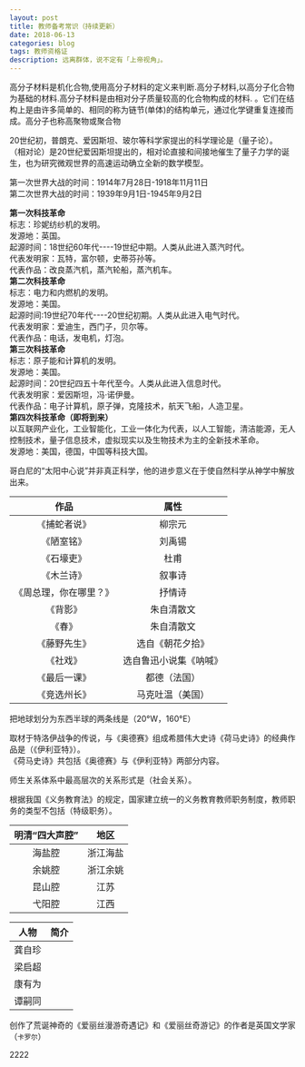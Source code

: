 ```yaml
---
layout: post
title: 教师备考常识（持续更新）
date: 2018-06-13
categories: blog
tags: 教师资格证
description: 远离群体，说不定有「上帝视角」。
---
```


高分子材料是机化合物,使用高分子材料的定义来判断.高分子材料,以高分子化合物为基础的材料.高分子材料是由相对分子质量较高的化合物构成的材料.
。它们在结构上是由许多简单的、相同的称为链节(单体)的结构单元，通过化学键重复连接而成。高分子也称高聚物或聚合物

20世纪初，普朗克、爱因斯坦、玻尔等科学家提出的科学理论是（量子论）。<br>
（相对论）是20世纪爱因斯坦提出的，相对论直接和间接地催生了量子力学的诞生，也为研究微观世界的高速运动确立全新的数学模型。

第一次世界大战的时间：1914年7月28日-1918年11月11日<br>
第二次世界大战的时间：1939年9月1日-1945年9月2日

**第一次科技革命**<br>
标志：珍妮纺纱机的发明。<br>
发源地：英国。<br>
起源时间：18世纪60年代----19世纪中期。人类从此进入蒸汽时代。<br>
代表发明家：瓦特，富尔顿，史蒂芬孙等。<br>
代表作品：改良蒸汽机，蒸汽轮船，蒸汽机车。<br>
**第二次科技革命**<br>
标志：电力和内燃机的发明。<br>
发源地：美国。<br>
起源时间:19世纪70年代----20世纪初期。人类从此进入电气时代。<br>
代表发明家：爱迪生，西门子，贝尔等。<br>
代表作品：电话，发电机，灯泡。<br>
**第三次科技革命**<br>
标志：原子能和计算机的发明。<br>
发源地：美国。<br>
起源时间：20世纪四五十年代至今。人类从此进入信息时代。<br>
代表发明家：爱因斯坦，冯·诺伊曼。<br>
代表作品：电子计算机，原子弹，克隆技术，航天飞船，人造卫星。<br>
**第四次科技革命（即将到来）**<br>
以互联网产业化，工业智能化，工业一体化为代表，以人工智能，清洁能源，无人控制技术，量子信息技术，虚拟现实以及生物技术为主的全新技术革命。<br>
发源地：美国，德国，中国等科技大国。<br>

哥白尼的“太阳中心说”并非真正科学，他的进步意义在于使自然科学从神学中解放出来。<br>

| 作品     |   属性    |
|:--------:|:--------:|
|《捕蛇者说》|柳宗元|
|《陋室铭》|刘禹锡|
|《石壕吏》|杜甫|
|《木兰诗》|叙事诗|
|《周总理，你在哪里？》|抒情诗|
|《背影》|朱自清散文|
|《春》|朱自清散文|
|《藤野先生》|选自《朝花夕拾》|
|《社戏》|选自鲁迅小说集《呐喊》|
|《最后一课》|都德（法国）|
|《竞选州长》|马克吐温（美国）|

把地球划分为东西半球的两条线是（20°W，160°E）

取材于特洛伊战争的传说，与《奥德赛》组成希腊伟大史诗《荷马史诗》的经典作品是（《伊利亚特》）。<br>
《荷马史诗》共包括《奥德赛》与《伊利亚特》两部分内容。<br>

师生关系体系中最高层次的关系形式是（社会关系）。

根据我国《义务教育法》的规定，国家建立统一的义务教育教师职务制度，教师职务的类型不包括（特级职务）。

|明清“四大声腔”|地区|
|:------:|:------:|
|海盐腔|浙江海盐|
|余姚腔|浙江余姚|
|昆山腔|江苏|
|弋阳腔|江西|


|人物|简介|
|:------:|:------:|
|龚自珍||
|梁启超||
|康有为||
|谭嗣同||

创作了荒诞神奇的《爱丽丝漫游奇遇记》和《爱丽丝奇游记》的作者是英国文学家（`卡罗尔`）


2222